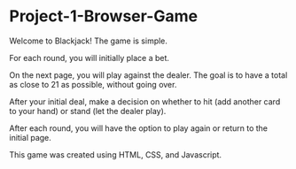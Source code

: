 # Project-1-Browser-Game

Welcome to Blackjack! The game is simple.

For each round, you will initially place a bet. 

On the next page, you will play against the dealer. The goal is to have a total as close to 21 as possible, without going over. 

After your initial deal, make a decision on whether to hit (add another card to your hand) or stand (let the dealer play).

After each round, you will have the option to play again or return to the initial page. 

This game was created using HTML, CSS, and Javascript. 
